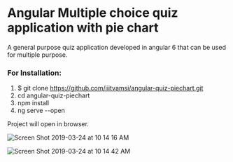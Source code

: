 # Angular Multiple choice quiz application with pie chart

A general purpose quiz application developed in angular 6 that can be used for multiple purpose.

### For Installation:

1. $ git clone https://github.com/iiitvamsi/angular-quiz-piechart.git
2. cd angular-quiz-piechart
3. npm install
4. ng serve --open 

Project will open in browser.


![Screen Shot 2019-03-24 at 10 14 16 AM](https://user-images.githubusercontent.com/20722543/54875135-a3774980-4e1e-11e9-8507-fcaec3e9b18d.png)

![Screen Shot 2019-03-24 at 10 14 42 AM](https://user-images.githubusercontent.com/20722543/54875119-6448f880-4e1e-11e9-87d4-16e5350adb74.png)
